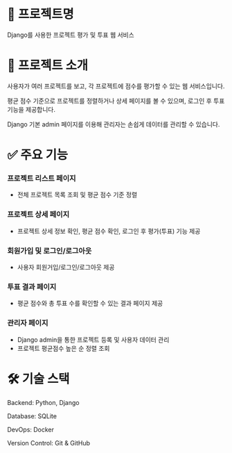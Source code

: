 # 📄 프로젝트명
Django를 사용한 프로젝트 평가 및 투표 웹 서비스

# 🚀 프로젝트 소개
사용자가 여러 프로젝트를 보고, 각 프로젝트에 점수를 평가할 수 있는 웹 서비스입니다.

평균 점수 기준으로 프로젝트를 정렬하거나 상세 페이지를 볼 수 있으며, 로그인 후 투표 기능을 제공합니다.

Django 기본 admin 페이지를 이용해 관리자는 손쉽게 데이터를 관리할 수 있습니다.

# ✅ 주요 기능
### 프로젝트 리스트 페이지
- 전체 프로젝트 목록 조회 및 평균 점수 기준 정렬

### 프로젝트 상세 페이지
- 프로젝트 상세 정보 확인, 평균 점수 확인, 로그인 후 평가(투표) 기능 제공

### 회원가입 및 로그인/로그아웃
- 사용자 회원거입/로그인/로그아웃 제공

### 투표 결과 페이지
- 평균 점수와 총 투표 수를 확인할 수 있는 결과 페이지 제공

### 관리자 페이지
- Django admin을 통한 프로젝트 등록 및 사용자 데이터 관리
- 프로젝트 평균점수 높은 순 정렬 조회

# 🛠️ 기술 스택
Backend: Python, Django

Database: SQLite

DevOps: Docker

Version Control: Git & GitHub

